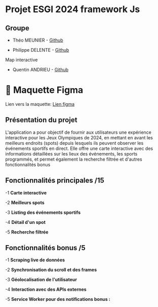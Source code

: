 # Projet ESGI 2024 framework Js

## Groupe

-   Théo MEUNIER - [Github](https://github.com/TheoMeunier)



-   Philippe DELENTE - [Github](https://github.com/PhilDaiguille)

Map interactive

-   Quentin ANDRIEU - [Github](https://github.com/Tinou95)


# 📕 Maquette Figma

Lien vers la maquette: [Lien figma](https://www.figma.com/file/LWce6zL5abt5GQGqduY9F0/ESGI-C-SM2?type=design&node-id=0%3A1&mode=design&t=uOVgw36mXCfgwXKV-1)

## Présentation du projet

L'application a pour objectif de fournir aux utilisateurs une expérience interactive pour les Jeux
Olympiques de 2024, en mettant en avant les meilleurs endroits (spots) depuis lesquels ils peuvent
observer les événements sportifs en direct. Elle offre une carte interactive avec des informations
détaillées sur les lieux des événements, les sports programmés, et permet également la recherche
filtrée et d'autres fonctionnalités bonus

## Fonctionnalités principales /15

-1 **Carte interactive**

-2 **Meilleurs spots**

-3 **Listing des événements sportifs**

-4 **Détail d'un spot**

-5 **Recherche filtrée**

## Fonctionnalités bonus /5

-1 **Scraping live de données**

-2 **Synchronisation du scroll et des frames**

-3 **Géolocalisation de l'utilisateur**

-4 **Interaction avec des APIs externes**

-5 **Service Worker pour des notifications bonus :**
